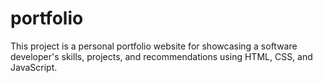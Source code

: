 # portfolio
This project is a personal portfolio website for showcasing a software developer's skills, projects, and recommendations using HTML, CSS, and JavaScript.
